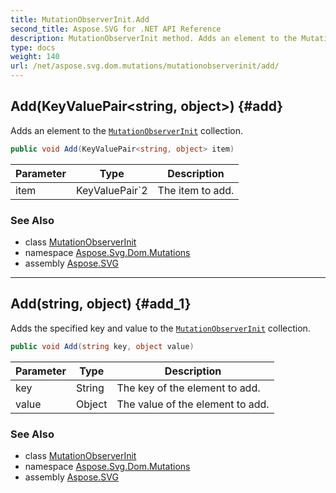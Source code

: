 ```yaml
---
title: MutationObserverInit.Add
second_title: Aspose.SVG for .NET API Reference
description: MutationObserverInit method. Adds an element to the MutationObserverInit collection
type: docs
weight: 140
url: /net/aspose.svg.dom.mutations/mutationobserverinit/add/
---
```

## Add(KeyValuePair&lt;string, object&gt;) {#add}

Adds an element to the [`MutationObserverInit`](../) collection.

```csharp
public void Add(KeyValuePair<string, object> item)
```

| Parameter | Type | Description |
| --- | --- | --- |
| item | KeyValuePair`2 | The item to add. |

### See Also

* class [MutationObserverInit](../)
* namespace [Aspose.Svg.Dom.Mutations](../../mutationobserverinit/)
* assembly [Aspose.SVG](../../../)

---

## Add(string, object) {#add_1}

Adds the specified key and value to the [`MutationObserverInit`](../) collection.

```csharp
public void Add(string key, object value)
```

| Parameter | Type | Description |
| --- | --- | --- |
| key | String | The key of the element to add. |
| value | Object | The value of the element to add. |

### See Also

* class [MutationObserverInit](../)
* namespace [Aspose.Svg.Dom.Mutations](../../mutationobserverinit/)
* assembly [Aspose.SVG](../../../)
